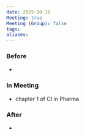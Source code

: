 ```yaml
---
date: 2025-10-16
Meeting: true
Meeting (Group): false
tags: 
aliases:
---
```


### Before
- 

### In Meeting
- chapter 1 of CI in Pharma

### After
- 